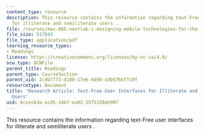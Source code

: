 ```yaml
---
content_type: resource
description: This resource contains the information regarding text-Free user interfaces
  for illiterate and semiliterate users .
file: /courses/mas-965-nextlab-i-designing-mobile-technologies-for-the-next-billion-users-fall-2008/8ccecb3eacd514b7ea0255f5158de907_MITMAS_965F08_medhi2007.pdf
file_size: 517843
file_type: application/pdf
learning_resource_types:
- Readings
license: https://creativecommons.org/licenses/by-nc-sa/4.0/
ocw_type: OCWFile
parent_title: Readings
parent_type: CourseSection
parent_uid: 2c9b7772-d100-17e6-4d98-a3b676bffc0f
resourcetype: Document
title: 'Research Article: Text-Free User Interfaces for Illiterate and Semiliterate
  Users'
uid: 8ccecb3e-acd5-14b7-ea02-55f5158de907
---
```

This resource contains the information regarding text-Free user interfaces for illiterate and semiliterate users .